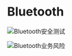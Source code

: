 # Bluetooth

 ![Bluetooth安全测试](https://github.com/NewFerret/blog.github.io/blob/main/pic/Snipaste_2021-11-18_16-53-11.png "Bluetooth安全测试")

 ![Bluetooth业务风险](https://github.com/NewFerret/blog.github.io/blob/main/pic/Snipaste_2021-11-18_16-53-22.png "Bluetooth业务风险")